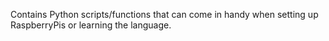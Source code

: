 Contains Python scripts/functions that can come in handy when setting up RaspberryPis or learning the language.
